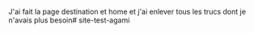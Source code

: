 J'ai fait la page destination et home et j'ai enlever tous les trucs dont je n'avais plus besoin# site-test-agami
